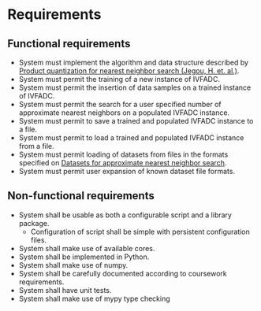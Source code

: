 # Requirements

## Functional requirements
- System must implement the algorithm and data structure described by [Product quantization for nearest neighbor search (Jegou, H. et. al.)](https://lear.inrialpes.fr/pubs/2011/JDS11/jegou_searching_with_quantization.pdf).
- System must permit the training of a new instance of IVFADC.
- System must permit the insertion of data samples on a trained instance of IVFADC.
- System must permit the search for a user specified number of approximate nearest neighbors on a populated IVFADC instance.
- System must permit to save a trained and populated IVFADC instance to a file.
- System must permit to load a trained and populated IVFADC instance from a file.
- System must permit loading of datasets from files in the formats specified on [Datasets for approximate nearest neighbor search](http://corpus-texmex.irisa.fr/).
- System must permit user expansion of known dataset file formats.

## Non-functional requirements
- System shall be usable as both a configurable script and a library package.
  - Configuration of script shall be simple with persistent configuration files.
- System shall make use of available cores.
- System shall be implemented in Python.
- System shall make use of numpy.
- System shall be carefully documented according to coursework requirements.
- System shall have unit tests.
- System shall make use of mypy type checking


